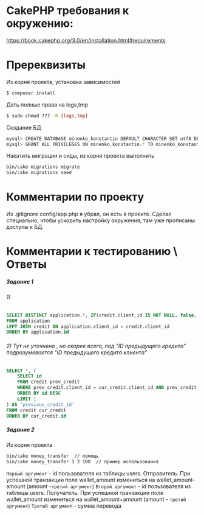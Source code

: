 # CakePHP требования к окружению:

https://book.cakephp.org/3.0/en/installation.html#requirements

# Пререквизиты

Из корня проекта, установка зависимостей
```sh
$ composer install
```
Дать полные права на logs,tmp
```sh
$ sudo chmod 777 -R {logs,tmp}
```
Создание БД
```sh
mysql> CREATE DATABASE minenko_konstantin DEFAULT CHARACTER SET utf8 DEFAULT COLLATE utf8_general_ci;
mysql> GRANT ALL PRIVILEGES ON minenko_konstantin.* TO minenko_konstantin@localhost IDENTIFIED BY 'minenko_konstantin';
```
Накатить миграции и сиды, из корня проекта выполнить
```sh
bin/cake migrations migrate
bin/cake migrations seed
```

# Комментарии по проекту
Из .gitignore config/app.php я убрал, он есть в проекте. Сделал специально, чтобы ускорить настройку окружения, там уже прописаны доступы к БД.

# Комментарии к тестированию \ Ответы

##### Задание 1
###### 1)
```sql
SELECT DISTINCT application.*, IF(credit.client_id IS NOT NULL, false, true) AS 'new_client'
FROM application
LEFT JOIN credit ON application.client_id = credit.client_id
ORDER BY application.id
```
###### 2) Тут не уточнено , но скорее всего, под "ID предыдущего кредита" подразумевается "ID предыдущего кредита клиента"
```sql
SELECT *, (
    SELECT id
    FROM credit prev_credit
    WHERE prev_credit.client_id = cur_credit.client_id AND prev_credit.id < cur_credit.id
    ORDER BY id DESC
    LIMIT 1
) AS 'previous_credit_id'
FROM credit cur_credit
ORDER BY cur_credit.id
```

##### Задание 2
Из корня проекта
```sh
bin/cake money_transfer  // помощь
bin/cake money_transfer 1 2 100  // пример использования
```
`Первый аргумент` - id пользователя из таблицы users. Отправитель. При успешной транзакции поле wallet_amount измениться на wallet_amount-amount (amount -`третий аргумент`)
`Второй аргумент` - id пользователя из таблицы users. Получатель. При успешной транзакции поле wallet_amount измениться на wallet_amount+amount (amount - `третий аргумент`)
`Третий аргумент` - сумма перевода
